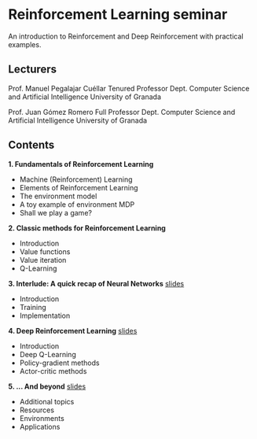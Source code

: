 # Reinforcement Learning seminar

An introduction to Reinforcement and Deep Reinforcement with practical examples.

## Lecturers
Prof. Manuel Pegalajar Cuéllar
Tenured Professor
Dept. Computer Science and Artificial Intelligence
University of Granada

Prof. Juan Gómez Romero
Full Professor
Dept. Computer Science and Artificial Intelligence
University of Granada

## Contents

**1. Fundamentals of Reinforcement Learning**
  - Machine (Reinforcement) Learning
  - Elements of Reinforcement Learning
  - The environment model
  - A toy example of environment MDP
  - Shall we play a game?

**2. Classic methods for Reinforcement Learning**
  - Introduction
  - Value functions
  - Value iteration
  - Q-Learning

**3. Interlude: A quick recap of Neural Networks**  [slides]([xxx](https://github.com/jgromero/rl_seminar_2023/blob/1f3cc54b831672f3011c5aec59de109d50295b61/slides/RL%202x01%20NeuralNetworks.pdf))
  - Introduction
  - Training
  - Implementation

**4. Deep Reinforcement Learning** [slides](https://github.com/jgromero/rl_seminar_2023/blob/1f3cc54b831672f3011c5aec59de109d50295b61/slides/RL%202x01%20NeuralNetworks.pdf)
  - Introduction
  - Deep Q-Learning
  - Policy-gradient methods
  - Actor-critic methods

**5. ... And beyond** [slides]([xxx](https://github.com/jgromero/rl_seminar_2023/blob/1f3cc54b831672f3011c5aec59de109d50295b61/slides/RL%202x03%20And%20more.pdf)https://github.com/jgromero/rl_seminar_2023/blob/1f3cc54b831672f3011c5aec59de109d50295b61/slides/RL%202x03%20And%20more.pdf)

  - Additional topics
  - Resources
  - Environments
  - Applications
